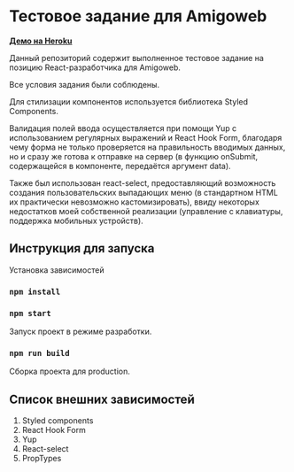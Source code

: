 # Тестовое задание для Amigoweb

**[Демо на Heroku](https://register-formm.herokuapp.com/)**

Данный репозиторий содержит выполненное тестовое задание на позицию React-разработчика для Amigoweb. 

Все условия задания были соблюдены. 

Для стилизации компонентов используется библиотека Styled Components. 

Валидация полей ввода осуществляется при помощи Yup с использованием регулярных выражений и React Hook Form, благодаря чему форма не только проверяется на правильность вводимых данных, но и сразу же готова к отправке на сервер (в функцию onSubmit, содержащейся в компоненте, передаётся аргумент data). 

Также был использован react-select, предоставляющий возможность создания пользовательских выпадающих меню (в стандартном HTML их практически невозможно кастомизировать), ввиду некоторых недостатков моей собственной реализации (управление с клавиатуры, поддержка мобильных устройств).


## Инструкция для запуска

Установка зависимостей

### `npm install`

### `npm start`

Запуск проект в режиме разработки.

### `npm run build`

Сборка проекта для production.


## Список внешних зависимостей
1. Styled components
2. React Hook Form
3. Yup
4. React-select
5. PropTypes
